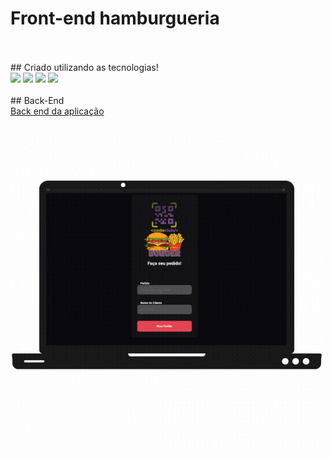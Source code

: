 # Front-end hamburgueria 
<br>
<br>
## Criado utilizando as tecnologias! 
<br>
  <img src="https://img.shields.io/badge/HTML5-E34F26?style=for-the-badge&logo=html5&logoColor=white" />
  <img src="https://img.shields.io/badge/CSS-239120?&style=for-the-badge&logo=css3&logoColor=white" />
  <img src="https://img.shields.io/badge/JavaScript-323330?style=for-the-badge&logo=javascript&logoColor=F7DF1E"/>
  <img src="https://img.shields.io/badge/React-20232A?style=for-the-badge&logo=react&logoColor=61DAFB"/>
<br>
<br>
## Back-End
<br>
<a href="https://github.com/Everton1766/project-react-hanburgueria-back-end" target="_blank">Back end da aplicação</a>
<br>
<br>
<br>  
  <img src="https://raw.githubusercontent.com/Everton1766/project-react-hanburguer-front-endia/e5c1f21d3575b22b4071c340b3b8056f3ae1c30a/Design%20sem%20nome.gif" width="500px" />
  









